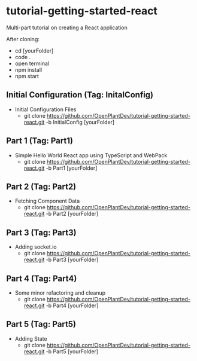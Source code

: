 # tutorial-getting-started-react
Multi-part tutorial on creating a React application

After cloning:
  * cd [yourFolder]
  * code .
  * open terminal
  * npm install
  * npm start


## Initial Configuration (Tag: InitalConfig)
  * Initial Configuration Files
    * git clone https://github.com/OpenPlantDev/tutorial-getting-started-react.git -b InitialConfig [yourFolder]
## Part 1 (Tag: Part1)
  * Simple Hello World React app using TypeScript and WebPack
    * git clone https://github.com/OpenPlantDev/tutorial-getting-started-react.git -b Part1 [yourFolder]
## Part 2 (Tag: Part2)
  * Fetching Component Data
    * git clone https://github.com/OpenPlantDev/tutorial-getting-started-react.git -b Part2 [yourFolder]
## Part 3 (Tag: Part3)
  * Adding socket.io
    * git clone https://github.com/OpenPlantDev/tutorial-getting-started-react.git -b Part3 [yourFolder]
## Part 4 (Tag: Part4)
  * Some minor refactoring and cleanup
    * git clone https://github.com/OpenPlantDev/tutorial-getting-started-react.git -b Part4 [yourFolder]
## Part 5 (Tag: Part5)
  * Adding State
    * git clone https://github.com/OpenPlantDev/tutorial-getting-started-react.git -b Part5 [yourFolder]
